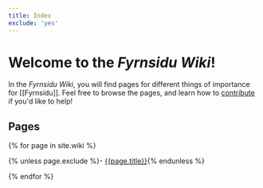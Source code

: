 ```yaml
---
title: Index
exclude: 'yes'
---
```


# Welcome to the *Fyrnsidu Wiki*!

In the *Fyrnsidu Wiki*, you will find pages for different things of importance for [[Fyrnsidu]]. Feel free to browse the pages, and learn how to [contribute](contribute) if you'd like to help!

## Pages

<div markdown=1 style="columns:auto auto">

{% for page in site.wiki %}

{% unless page.exclude %}- [{{page.title}}]({{page.url}}){% endunless %}

{% endfor %}

</div>
